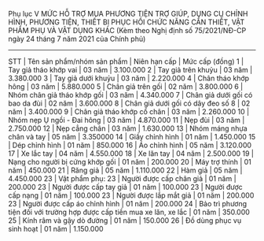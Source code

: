 Phụ lục V
MỨC HỖ TRỢ MUA PHƯƠNG TIỆN TRỢ GIÚP, DỤNG CỤ CHỈNH HÌNH, PHƯƠNG TIỆN, THIẾT BỊ PHỤC HỒI CHỨC NĂNG CẦN THIẾT, VẬT PHẨM PHỤ VÀ VẬT DỤNG KHÁC
(Kèm theo Nghị định số 75/2021/NĐ-CP ngày 24 tháng 7 năm 2021 của Chính phủ)
__________________
STT | Tên sản phẩm/nhóm sản phẩm | Niên hạn cấp | Mức cấp (đồng)
1 | Tay giả tháo khớp vai | 03 năm | 3.100.000
2 | Tay giả trên khuỷu | 03 năm | 3.380.000
3 | Tay giả dưới khuỷu | 03 năm | 2.220.000
4 | Chân tháo khớp hông | 03 năm | 5.880.000
5 | Chân giả trên gối | 02 năm | 3.800.000
6 | Nhóm chân giả tháo khớp gối | 03 năm | 4.340.000
7 | Chân giả dưới gối có bao da đùi | 02 năm | 3.600.000
8 | Chân giả dưới gối có dây đeo số 8 | 02 năm | 3.400.000
9 | Chân giả tháo khớp cổ chân | 03 năm | 2.260.000
10 | Nhóm nẹp Ụ ngồi - Đai hông | 03 năm | 4.870.000
11 | Nẹp đùi | 03 năm | 2.750.000
12 | Nẹp cẳng chân | 03 năm | 1.630.000
13 | Nhóm máng nhựa chân và tay | 05 năm | 3.350000
14 | Giầy chỉnh hình | 01 năm | 1.450.000
15 | Dép chỉnh hình | 01 năm | 850.000
16 | Áo chỉnh hình | 05 năm | 3.120.000
17 | Xe lắc tay | 04 năm | 4.550.000
18 | Xe lăn tay | 04 năm | 2.500.000
19 | Nạng cho người bị cứng khớp gối | 01 năm | 200.000
20 | Máy trợ thính | 01 năm | 450.000
21 | Răng giả | 05 năm | 1.110.000
22 | Hàm giả | 05 năm | 4.450.000
23 | Vật phẩm phụ:
23 | Người được cấp chân giả | 01 năm | 200.000
23 | Người được cấp tay giả | 01 năm | 100.000
23 | Người được cấp nạng | 01 năm | 100.000
23 | Người được lắp mắt giả | 01 năm | 200.000
23 | Người được cấp áo chỉnh hình | 01 năm | 200.000
24 | Bảo trì phương tiện đối với trường hợp được cấp tiền mua xe lăn, xe lắc | 01 năm | 350.000
25 | Kính râm và gậy dò đường | 01 năm | 150.000
26 | Đồ dùng phục vụ sinh hoạt | 01 năm | 1.150.000